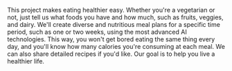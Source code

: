 This project makes eating healthier easy. Whether you're a vegetarian or not, just tell us what foods you have and how much, such as fruits, veggies, and dairy. We'll create diverse and nutritious meal plans for a specific time period, such as one or two weeks, using the most advanced AI technologies. This way, you won't get bored eating the same thing every day, and you'll know how many calories you're consuming at each meal. We can also share detailed recipes if you'd like. Our goal is to help you live a healthier life.
